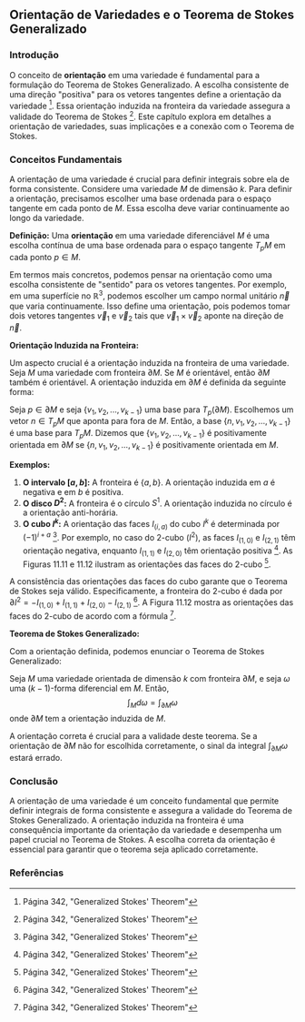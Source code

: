 ## Orientação de Variedades e o Teorema de Stokes Generalizado

### Introdução
O conceito de **orientação** em uma variedade é fundamental para a formulação do Teorema de Stokes Generalizado. A escolha consistente de uma direção "positiva" para os vetores tangentes define a orientação da variedade [^1]. Essa orientação induzida na fronteira da variedade assegura a validade do Teorema de Stokes [^1]. Este capítulo explora em detalhes a orientação de variedades, suas implicações e a conexão com o Teorema de Stokes.

### Conceitos Fundamentais

A orientação de uma variedade é crucial para definir integrais sobre ela de forma consistente. Considere uma variedade $M$ de dimensão $k$. Para definir a orientação, precisamos escolher uma base ordenada para o espaço tangente em cada ponto de $M$. Essa escolha deve variar continuamente ao longo da variedade.

**Definição:** Uma **orientação** em uma variedade diferenciável $M$ é uma escolha contínua de uma base ordenada para o espaço tangente $T_pM$ em cada ponto $p \in M$.

Em termos mais concretos, podemos pensar na orientação como uma escolha consistente de "sentido" para os vetores tangentes. Por exemplo, em uma superfície no $\mathbb{R}^3$, podemos escolher um campo normal unitário $\vec{n}$ que varia continuamente. Isso define uma orientação, pois podemos tomar dois vetores tangentes $\vec{v}_1$ e $\vec{v}_2$ tais que $\vec{v}_1 \times \vec{v}_2$ aponte na direção de $\vec{n}$.

**Orientação Induzida na Fronteira:**

Um aspecto crucial é a orientação induzida na fronteira de uma variedade. Seja $M$ uma variedade com fronteira $\partial M$. Se $M$ é orientável, então $\partial M$ também é orientável. A orientação induzida em $\partial M$ é definida da seguinte forma:

Seja $p \in \partial M$ e seja $\{v_1, v_2, ..., v_{k-1}\}$ uma base para $T_p(\partial M)$. Escolhemos um vetor $n \in T_pM$ que aponta para fora de $M$. Então, a base $\{n, v_1, v_2, ..., v_{k-1}\}$ é uma base para $T_pM$. Dizemos que $\{v_1, v_2, ..., v_{k-1}\}$ é positivamente orientada em $\partial M$ se $\{n, v_1, v_2, ..., v_{k-1}\}$ é positivamente orientada em $M$.

**Exemplos:**

1.  **O intervalo $[a, b]$:**  A fronteira é $\{a, b\}$. A orientação induzida em $a$ é negativa e em $b$ é positiva.
2.  **O disco $D^2$:**  A fronteira é o círculo $S^1$. A orientação induzida no círculo é a orientação anti-horária.
3.  **O cubo $I^k$:** A orientação das faces $I_{(i,a)}$ do cubo $I^k$ é determinada por $(-1)^{i+a}$ [^1]. Por exemplo, no caso do 2-cubo ($I^2$), as faces $I_{(1,0)}$ e $I_{(2,1)}$ têm orientação negativa, enquanto $I_{(1,1)}$ e $I_{(2,0)}$ têm orientação positiva [^1]. As Figuras 11.11 e 11.12 ilustram as orientações das faces do 2-cubo [^1].

A consistência das orientações das faces do cubo garante que o Teorema de Stokes seja válido. Especificamente, a fronteira do 2-cubo é dada por $\partial I^2 = -I_{(1,0)} + I_{(1,1)} + I_{(2,0)} - I_{(2,1)}$ [^1]. A Figura 11.12 mostra as orientações das faces do 2-cubo de acordo com a fórmula [^1].

**Teorema de Stokes Generalizado:**

Com a orientação definida, podemos enunciar o Teorema de Stokes Generalizado:

Seja $M$ uma variedade orientada de dimensão $k$ com fronteira $\partial M$, e seja $\omega$ uma $(k-1)$-forma diferencial em $M$. Então,
$$ \int_M d\omega = \int_{\partial M} \omega $$
onde $\partial M$ tem a orientação induzida de $M$.

A orientação correta é crucial para a validade deste teorema. Se a orientação de $\partial M$ não for escolhida corretamente, o sinal da integral $\int_{\partial M} \omega$ estará errado.

### Conclusão

A orientação de uma variedade é um conceito fundamental que permite definir integrais de forma consistente e assegura a validade do Teorema de Stokes Generalizado. A orientação induzida na fronteira é uma consequência importante da orientação da variedade e desempenha um papel crucial no Teorema de Stokes. A escolha correta da orientação é essencial para garantir que o teorema seja aplicado corretamente.

### Referências
[^1]: Página 342, "Generalized Stokes\' Theorem"
[^2]: Página 343, "Generalized Stokes\' Theorem"
[^3]: Página 344, "Generalized Stokes\' Theorem"
[^4]: Página 345, "Generalized Stokes\' Theorem"

<!-- END -->